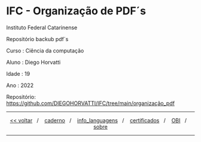 # IFC - Organização de PDF´s
Instituto Federal Catarinense

Repositório backub pdf´s

Curso    : Ciência da computação

Aluno    : Diego Horvatti

Idade    : 19

Ano      : 2022

Repositório: https://github.com/DIEGOHORVATTI/IFC/tree/main/organização_pdf


<hr />
<div align="center">
  <span>
    <a href="https://github.com/DIEGOHORVATTI/IFC"><<&nbsp;voltar</a>
  </span>
  <span>&nbsp;&nbsp;/&nbsp;&nbsp;&nbsp;</span>
  <span>
   <a href="../caderno">caderno</a>
  </span>
  <span>&nbsp;&nbsp;/&nbsp;&nbsp;&nbsp;</span>
  <span>
    <a href="../info_languagens">info_languagens</a>
    </span>
  <span>&nbsp;&nbsp;/&nbsp;&nbsp;&nbsp;</span>
  <span>
    <a href="../certificados">certificados</a>
    </span>
  <span>&nbsp;&nbsp;/&nbsp;&nbsp;&nbsp;</span>
  <span>
   <a href="../OBI">OBI</a>
  </span>
  <span>&nbsp;&nbsp;/&nbsp;&nbsp;&nbsp;</span>
   <a href="https://github.com/DIEGOHORVATTI">sobre</a>
  </span>
</div>
<hr />